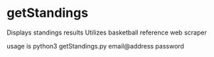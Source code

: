 # getStandings
Displays standings results
Utilizes basketball reference web scraper

usage is python3 getStandings.py email@address password
